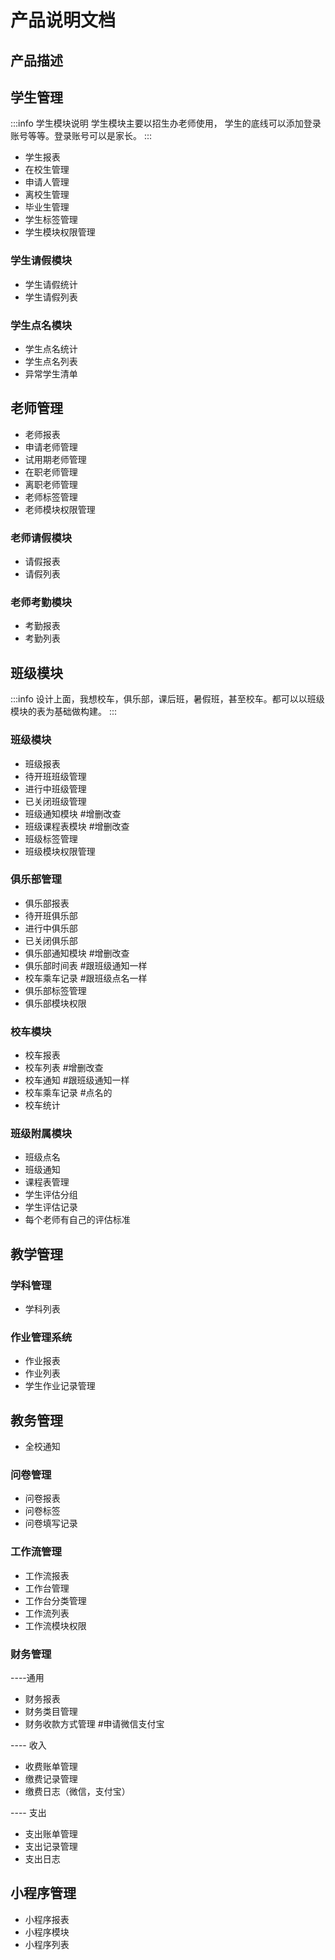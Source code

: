 # 产品说明文档

## 产品描述

<!-- :::warning 模块说明
后台包含了所有学校内部管理自己数据的功能和流程，方便老师们可以自主的管理自己学校内的数据。
Vue3 + TS + Pinia + Vite
::: -->

## 学生管理

:::info 学生模块说明
学生模块主要以招生办老师使用， 学生的底线可以添加登录账号等等。登录账号可以是家长。
:::

- 学生报表
- 在校生管理
- 申请人管理
- 离校生管理
- 毕业生管理
- 学生标签管理
- 学生模块权限管理

### 学生请假模块
- 学生请假统计
- 学生请假列表

### 学生点名模块
- 学生点名统计
- 学生点名列表
- 异常学生清单

## 老师管理
- 老师报表
- 申请老师管理
- 试用期老师管理
- 在职老师管理
- 离职老师管理
- 老师标签管理
- 老师模块权限管理

### 老师请假模块
- 请假报表
- 请假列表

### 老师考勤模块
- 考勤报表
- 考勤列表


## 班级模块
:::info
    设计上面，我想校车，俱乐部，课后班，暑假班，甚至校车。都可以以班级模块的表为基础做构建。
:::

### 班级模块
- 班级报表
- 待开班班级管理
- 进行中班级管理
- 已关闭班级管理
- 班级通知模块 #增删改查
- 班级课程表模块 #增删改查
- 班级标签管理
- 班级模块权限管理


### 俱乐部管理
- 俱乐部报表
- 待开班俱乐部
- 进行中俱乐部
- 已关闭俱乐部
- 俱乐部通知模块 #增删改查
- 俱乐部时间表 #跟班级通知一样
- 校车乘车记录 #跟班级点名一样
- 俱乐部标签管理
- 俱乐部模块权限

### 校车模块
- 校车报表
- 校车列表 #增删改查
- 校车通知 #跟班级通知一样
- 校车乘车记录 #点名的
- 校车统计


### 班级附属模块
- 班级点名
- 班级通知
- 课程表管理
- 学生评估分组
- 学生评估记录
- 每个老师有自己的评估标准


## 教学管理

### 学科管理
- 学科列表

### 作业管理系统
- 作业报表
- 作业列表
- 学生作业记录管理


## 教务管理
- 全校通知
### 问卷管理
- 问卷报表
- 问卷标签
- 问卷填写记录

### 工作流管理
- 工作流报表
- 工作台管理
- 工作台分类管理
- 工作流列表
- 工作流模块权限

### 财务管理
----通用
- 财务报表
- 财务类目管理
- 财务收款方式管理 #申请微信支付宝

---- 收入
- 收费账单管理
- 缴费记录管理
- 缴费日志（微信，支付宝）

---- 支出
- 支出账单管理
- 支出记录管理
- 支出日志

## 小程序管理
- 小程序报表
- 小程序模块
- 小程序列表
